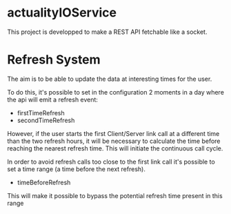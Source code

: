 # actualityIOService
This project is developped to make a REST API fetchable like a socket.

# Refresh System

The aim is to be able to update the data at interesting times for the user.

To do this, it's possible to set in the configuration 2 moments in a day where the api will emit a refresh event:
- firstTimeRefresh
- secondTimeRefresh

However, if the user starts the first Client/Server link call at a different time than the two refresh hours, it will be necessary to calculate the time before reaching the nearest refresh time. This will initiate the continuous call cycle.

In order to avoid refresh calls too close to the first link call it's possible to set a time range (a time before the next refresh). 
- timeBeforeRefresh

This will make it possible to bypass the potential refresh time present in this range
